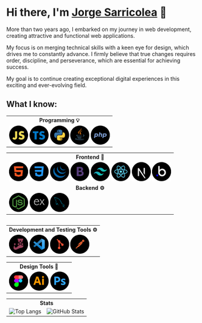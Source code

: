 # Hi there, I'm [Jorge Sarricolea](https://jorgesarricolea.com) 👋

More than two years ago, I embarked on my journey in web development, creating attractive and functional web applications.

My focus is on merging technical skills with a keen eye for design, which drives me to constantly advance. I firmly believe that true changes requires order, discipline, and perseverance, which are essential for achieving success.

My goal is to continue creating exceptional digital experiences in this exciting and ever-evolving field.

## What I know:

<table>
  <tr>
    <td align="center"><strong>Programming 💡</strong></td>
  </tr>
  <td valign="top">
    <img src="assets/javascript-icon.png" alt="js logo" width="50">  
    <img src="assets/typescript-icon.png" alt="typescript logo" width="50">  
    <img src="assets/python-icon.png" alt="python logo" width="50">  
    <img src="assets/java-icon.png" alt="ts logo" width="50">  
    <img src="assets/php-icon.png" alt="ts logo" width="50">
    </td>
</table>

<table>
  <tr>
    <td align="center"><strong>Frontend 🎨</strong></td>
  </tr>
  <td valign="top">
    <img src="assets/html-icon.png" alt="html logo" width="50">
    <img src="assets/css-icon.png" alt="css logo" width="50">
    <img src="assets/jquery-icon.png" alt="jquery logo" width="50">
    <img src="assets/boostrap-icon.png" alt="boostrap logo" width="50">
    <img src="assets/tailwindcss-icon.png" alt="tailwindcss logo" width="50">
    <img src="assets/reactjs-icon.png" alt="react logo" width="50">
    <img src="assets/nextjs-icon.png" alt="nextjs logo" width="50">
    <img src="assets/bubbleio-icon.png" alt="bl logo" width="50">
    </td>
  <tr>
    <td align="center"><strong>Backend ⚙️</strong></td>
  </tr>
  <td valign="top">
    <img src="assets/nodejs-icon.png" alt="nodejs logo" width="50">
    <img src="assets/express-icon.png" alt="ex logo" width="50">
    <img src="assets/mysql-icon.png" alt="mysql logo" width="50">
  </td>
</table>

<table>
</table>

<table>
  <tr>
    <td align="center"><strong>Development and Testing Tools  ⚙️</strong></td>
  </tr>
  <td valign="top">
    <img src="assets/jest-icon.png" alt="jest logo" width="50">
    <img src="assets/vscode-icon.png" alt="vscode logo" width="50">
    <img src="assets/git-icon.png" alt="git logo" width="50">
    <img src="assets/postman-icon.png" alt="postman logo" width="50">
    </td>
</table>

<table>
  <tr>
    <td align="center"><strong>Design Tools 🎨</strong></td>
  </tr>
  <td valign="top">
    <img src="assets/figma-icon.png" alt="figma logo" width="50">
    <img src="assets/illustrator-icon.png" alt="illustrator logo" width="50">
    <img src="assets/photoshop-icon.png" alt="photoshop logo" width="50">
    </td>
</table>

<table>
  <tr>
    <td colspan="2" align="center"><strong>Stats</strong></td>
  </tr>
  <tr>
    <td valign="top">
      <img src="https://github-readme-stats.vercel.app/api/top-langs/?username=JorgeSarricolea&theme=dark&layout=compact" alt="Top Langs" />
    </td>
    <td valign="top">
      <img src="https://github-readme-stats.vercel.app/api/?username=JorgeSarricolea&theme=dark" alt="GitHub Stats" />
    </td>
  </tr>
</table>




